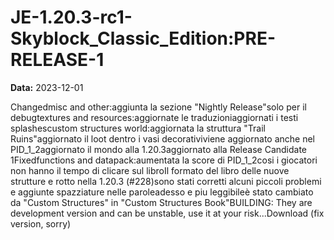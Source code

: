 # JE-1.20.3-rc1-Skyblock_Classic_Edition:PRE-RELEASE-1

**Data:** 2023-12-01

Changedmisc and other:aggiunta la sezione "Nightly Release"solo per il debugtextures and resources:aggiornate le traduzioniaggiornati i testi splashescustom structures world:aggiornata la struttura "Trail Ruins"aggiornato il loot dentro i vasi decorativiviene aggiornato anche nel PID_1_2aggiornato il mondo alla 1.20.3aggiornato alla Release Candidate 1Fixedfunctions and datapack:aumentata la score di PID_1_2cosi i giocatori non hanno il tempo di clicare sul libroIl formato del libro delle nuove strutture e rotto nella 1.20.3 (#228)sono stati corretti alcuni piccoli problemi e aggiunte spazziature nelle paroleadesso e piu leggibileè stato cambiato da "Custom Structures" in "Custom Structures Book"BUILDING: They are development version and can be unstable, use it at your risk...Download (fix version, sorry)
